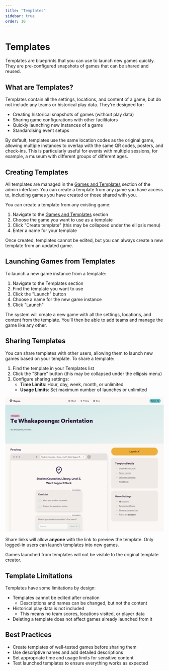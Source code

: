 ```yaml
---
title: "Templates"
sidebar: true
order: 10
---
```


# Templates

Templates are blueprints that you can use to launch new games quickly. They are pre-configured snapshots of games that can be shared and reused.

## What are Templates?

Templates contain all the settings, locations, and content of a game, but do not include any teams or historical play data. They're designed for:

- Creating historical snapshots of games (without play data)
- Sharing game configurations with other facilitators
- Quickly launching new instances of a game
- Standardising event setups

By default, templates use the same location codes as the original game, allowing multiple instances to overlap with the same QR codes, posters, and check-ins. This is particularly useful for events with multiple sessions, for example, a museum with different groups of different ages.

## Creating Templates

All templates are managed in the [Games and Templates](/admin/instances) section of the admin interface. You can create a template from any game you have access to, including games you have created or those shared with you.

You can create a template from any existing game:

1. Navigate to the [Games and Templates](/admin/instances) section
2. Choose the game you want to use as a template
4. Click "Create template" (this may be collapsed under the ellipsis menu)
5. Enter a name for your template

Once created, templates cannot be edited, but you can always create a new template from an updated game.

## Launching Games from Templates

To launch a new game instance from a template:

1. Navigate to the Templates section
2. Find the template you want to use
3. Click the "Launch" button
4. Choose a name for the new game instance
5. Click "Launch"

The system will create a new game with all the settings, locations, and content from the template. You'll then be able to add teams and manage the game like any other.

## Sharing Templates

You can share templates with other users, allowing them to launch new games based on your template. To share a template:

1. Find the template in your Templates list
2. Click the "Share" button (this may be collapsed under the ellipsis menu)
3. Configure sharing settings:
   - **Time Limits**: Hour, day, week, month, or unlimited
   - **Usage Limits**: Set maximum number of launches or unlimited

![Share Template](/static/images/docs/user/templates/template-preview.png)

Share links will allow **anyone** with the link to preview the template. Only logged-in users can launch templates into new games. 

Games launched from templates will not be visible to the original template creator.

## Template Limitations

Templates have some limitations by design:

- Templates cannot be edited after creation
    - Descriptions and names can be changed, but not the content
- Historical play data is not included
    - This means no team scores, locations visited, or player data
- Deleting a template does not affect games already launched from it

## Best Practices

- Create templates of well-tested games before sharing them
- Use descriptive names and add detailed descriptions
- Set appropriate time and usage limits for sensitive content
- Test launched templates to ensure everything works as expected
